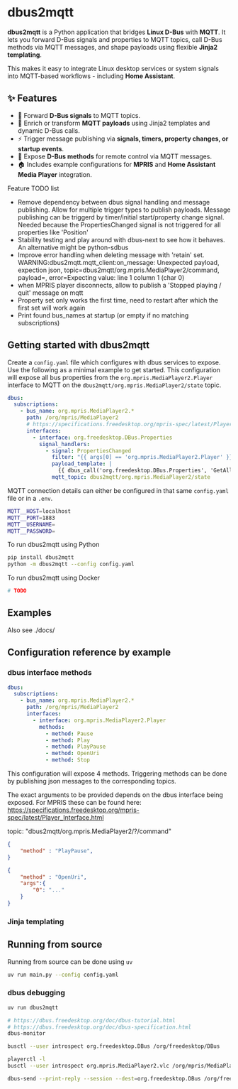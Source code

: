 # dbus2mqtt

**dbus2mqtt** is a Python application that bridges **Linux D-Bus** with **MQTT**.
It lets you forward D-Bus signals and properties to MQTT topics, call D-Bus methods via MQTT messages, and shape payloads using flexible **Jinja2 templating**.

This makes it easy to integrate Linux desktop services or system signals into MQTT-based workflows - including **Home Assistant**.

## ✨ Features

* 🔗 Forward **D-Bus signals** to MQTT topics.
* 🧠 Enrich or transform **MQTT payloads** using Jinja2 templates and dynamic D-Bus calls.
* ⚡ Trigger message publishing via **signals, timers, property changes, or startup events**.
* 📡 Expose **D-Bus methods** for remote control via MQTT messages.
* 🏠 Includes example configurations for **MPRIS** and **Home Assistant Media Player** integration.

Feature TODO list

* Remove dependency between dbus signal handling and message publishing. Allow for multiple trigger types to publish payloads. Message publishing can be triggerd by timer/initial start/property change signal. Needed because the PropertiesChanged signal is not triggered for all properties like 'Position'
* Stability testing and play around with dbus-next to see how it behaves. An alternative might be python-sdbus
* Improve error handling when deleting message with 'retain' set. WARNING:dbus2mqtt.mqtt_client:on_message: Unexpected payload, expection json, topic=dbus2mqtt/org.mpris.MediaPlayer2/command, payload=, error=Expecting value: line 1 column 1 (char 0)
* when MPRIS player disconnects, allow to publish a 'Stopped playing / quit' message on mqtt
* Property set only works the first time, need to restart after which the first set will work again
* Print found bus_names at startup (or empty if no matching subscriptions)

## Getting started with dbus2mqtt

Create a `config.yaml` file which configures with dbus services to expose. Use the following as a minimal example to get started. This configuration will expose all bus properties from the `org.mpris.MediaPlayer2.Player` interface to MQTT on the `dbus2mqtt/org.mpris.MediaPlayer2/state` topic.

```yaml
dbus:
  subscriptions:
    - bus_name: org.mpris.MediaPlayer2.*
      path: /org/mpris/MediaPlayer2
      # https://specifications.freedesktop.org/mpris-spec/latest/Player_Interface.html
      interfaces:
        - interface: org.freedesktop.DBus.Properties
          signal_handlers:
            - signal: PropertiesChanged
              filter: "{{ args[0] == 'org.mpris.MediaPlayer2.Player' }}"
              payload_template: |
                {{ dbus_call('org.freedesktop.DBus.Properties', 'GetAll', 'org.mpris.MediaPlayer2.Player') }}
              mqtt_topic: dbus2mqtt/org.mpris.MediaPlayer2/state
```

MQTT connection details can either be configured in that same `config.yaml` file or in a `.env`.


```bash
MQTT__HOST=localhost
MQTT__PORT=1883
MQTT__USERNAME=
MQTT__PASSWORD=
```

To run dbus2mqtt using Python

```bash
pip install dbus2mqtt
python -m dbus2mqtt --config config.yaml
```

To run dbus2mqtt using Docker

```bash
# TODO
```

## Examples

Also see ./docs/

## Configuration reference by example

### dbus interface methods

```yaml
dbus:
  subscriptions:
    - bus_name: org.mpris.MediaPlayer2.*
      path: /org/mpris/MediaPlayer2
      interfaces:
        - interface: org.mpris.MediaPlayer2.Player
          methods:
            - method: Pause
            - method: Play
            - method: PlayPause
            - method: OpenUri
            - method: Stop
```

This configuration will expose 4 methods. Triggering methods can be done by publishing json messages to the corresponding topics.

The exact arguments to be provided depends on the dbus interface being exposed. For MPRIS these can be found here: <https://specifications.freedesktop.org/mpris-spec/latest/Player_Interface.html>

topic: "dbus2mqtt/org.mpris.MediaPlayer2/?/command"

```json
{
    "method" : "PlayPause",
}
```

```json
{
    "method" : "OpenUri",
    "args":{
        "0": "..."
    }
}
```

### Jinja templating

## Running from source

Running from source can be done using `uv`

```bash
uv run main.py --config config.yaml
```

### dbus debugging

```bash
uv run dbus2mqtt

# https://dbus.freedesktop.org/doc/dbus-tutorial.html
# https://dbus.freedesktop.org/doc/dbus-specification.html
dbus-monitor

busctl --user introspect org.freedesktop.DBus /org/freedesktop/DBus

playerctl -l
busctl --user introspect org.mpris.MediaPlayer2.vlc /org/mpris/MediaPlayer2

dbus-send --print-reply --session --dest=org.freedesktop.DBus /org/freedesktop/DBus org.freedesktop.DBus.ListNames | grep mpris
```

